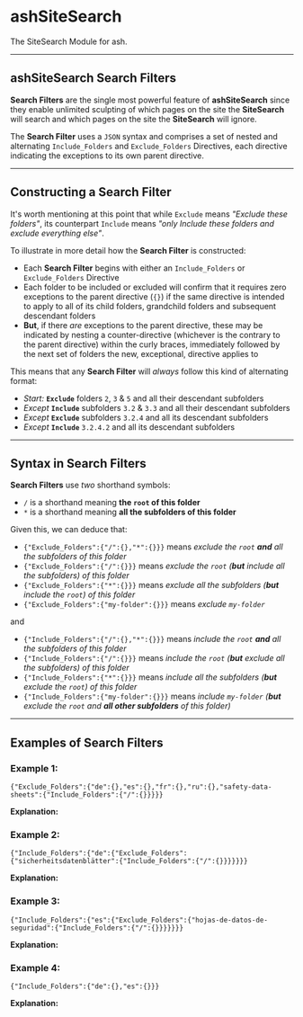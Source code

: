 # ashSiteSearch
The SiteSearch Module for ash.

_______

## ashSiteSearch Search Filters

**Search Filters** are the single most powerful feature of **ashSiteSearch** since they enable unlimited sculpting of which pages on the site the **SiteSearch** will search and which pages on the site the **SiteSearch** will ignore.

The **Search Filter** uses a `JSON` syntax and comprises a set of nested and alternating `Include_Folders` and `Exclude_Folders` Directives, each directive indicating the exceptions to its own parent directive.

_____

## Constructing a Search Filter
It's worth mentioning at this point that while `Exclude` means *"Exclude these folders"*, its counterpart `Include` means *"only Include these folders and exclude everything else"*. 

To illustrate in more detail how the **Search Filter** is constructed:

 - Each **Search Filter** begins with either an `Include_Folders` or `Exclude_Folders` Directive
 - Each folder to be included or excluded will confirm that it requires zero exceptions to the parent directive (`{}`) if the same directive is intended to apply to all of its child folders, grandchild folders and subsequent descendant folders
 - **But**, if there *are* exceptions to the parent directive, these may be indicated by nesting a counter-directive (whichever is the contrary to the parent directive) within the curly braces, immediately followed by the next set of folders the new, exceptional, directive applies to

This means that any **Search Filter** will *always* follow this kind of alternating format:

 - *Start:* **`Exclude`** folders `2`, `3` & `5` and all their descendant subfolders
 - *Except* **`Include`** subfolders `3.2` & `3.3` and all their descendant subfolders
 - *Except* **`Exclude`** subfolders `3.2.4` and all its descendant subfolders
 - *Except* **`Include`** `3.2.4.2` and all its descendant subfolders

______

## Syntax in Search Filters

**Search Filters** use *two* shorthand symbols:

 - `/` is a shorthand meaning **the `root` of this folder**
 - `*` is a shorthand meaning **all the subfolders of this folder**

Given this, we can deduce that:

 - `{"Exclude_Folders":{"/":{},"*":{}}}` means *exclude the `root` **and** all the subfolders of this folder*
 - `{"Exclude_Folders":{"/":{}}}` means *exclude the `root` (**but** include all the subfolders) of this folder*
 - `{"Exclude_Folders":{"*":{}}}` means *exclude all the subfolders (**but** include the `root`) of this folder*
 - `{"Exclude_Folders":{"my-folder":{}}}` means *exclude `my-folder`*

and

 - `{"Include_Folders":{"/":{},"*":{}}}` means *include the `root` **and** all the subfolders of this folder*
 - `{"Include_Folders":{"/":{}}}` means *include the `root` (**but** exclude all the subfolders) of this folder*
 - `{"Include_Folders":{"*":{}}}` means *include all the subfolders (**but** exclude the `root`) of this folder*
 - `{"Include_Folders":{"my-folder":{}}}` means *include `my-folder` (**but** exclude the `root` and **all other subfolders** of this folder)*

_______

## Examples of Search Filters


### Example 1:

    {"Exclude_Folders":{"de":{},"es":{},"fr":{},"ru":{},"safety-data-sheets":{"Include_Folders":{"/":{}}}}}
    
**Explanation:**

### Example 2:

    {"Include_Folders":{"de":{"Exclude_Folders":{"sicherheitsdatenblätter":{"Include_Folders":{"/":{}}}}}}}
    
**Explanation:**
    
### Example 3:

    {"Include_Folders":{"es":{"Exclude_Folders":{"hojas-de-datos-de-seguridad":{"Include_Folders":{"/":{}}}}}}}
    
**Explanation:**

### Example 4:

    {"Include_Folders":{"de":{},"es":{}}}
    
**Explanation:**
